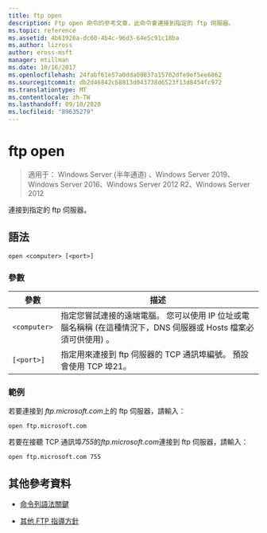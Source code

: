 ```yaml
---
title: ftp open
description: Ftp open 命令的參考文章，此命令會連接到指定的 ftp 伺服器。
ms.topic: reference
ms.assetid: 4b61926a-dc60-4b4c-96d3-64e5c91c18ba
ms.author: lizross
author: eross-msft
manager: mtillman
ms.date: 10/16/2017
ms.openlocfilehash: 24fabf61e57a0dda00837a15702dfe9ef5ee6862
ms.sourcegitcommit: db2d46842c68813d043738d6523f13d8454fc972
ms.translationtype: MT
ms.contentlocale: zh-TW
ms.lasthandoff: 09/10/2020
ms.locfileid: "89635279"
---
```

# <a name="ftp-open"></a>ftp open

> 適用于： Windows Server (半年通道) 、Windows Server 2019、Windows Server 2016、Windows Server 2012 R2、Windows Server 2012

連接到指定的 ftp 伺服器。

## <a name="syntax"></a>語法

```
open <computer> [<port>]
```

### <a name="parameters"></a>參數

| 參數 | 描述 |
| --------- | ----------- |
| `<computer>` | 指定您嘗試連接的遠端電腦。 您可以使用 IP 位址或電腦名稱稱 (在這種情況下，DNS 伺服器或 Hosts 檔案必須可供使用) 。 |
| `[<port>]` | 指定用來連接到 ftp 伺服器的 TCP 通訊埠編號。 預設會使用 TCP 埠21。 |

### <a name="examples"></a>範例

若要連接到 *ftp.microsoft.com*上的 ftp 伺服器，請輸入：

```
open ftp.microsoft.com
```

若要在接聽 TCP 通訊埠*755*的*ftp.microsoft.com*連接到 ftp 伺服器，請輸入：

```
open ftp.microsoft.com 755
```

## <a name="additional-references"></a>其他參考資料

- [命令列語法關鍵](command-line-syntax-key.md)

- [其他 FTP 指導方針](/previous-versions/orphan-topics/ws.10/cc756013(v=ws.10))
